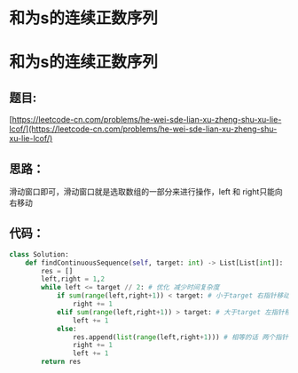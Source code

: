 # 和为s的连续正数序列



# 和为s的连续正数序列

## 题目:

[https://leetcode-cn.com/problems/he-wei-sde-lian-xu-zheng-shu-xu-lie-lcof/](https://leetcode-cn.com/problems/he-wei-sde-lian-xu-zheng-shu-xu-lie-lcof/)

## 思路：

滑动窗口即可，滑动窗口就是选取数组的一部分来进行操作，left 和 right只能向右移动

## 代码：

```python
class Solution:
    def findContinuousSequence(self, target: int) -> List[List[int]]:
        res = []
        left,right = 1,2
        while left <= target // 2: # 优化 减少时间复杂度
            if sum(range(left,right+1)) < target: # 小于target 右指针移动
                right += 1
            elif sum(range(left,right+1)) > target: # 大于target 左指针移动
                left += 1
            else:
                res.append(list(range(left,right+1))) # 相等的话 两个指针都移动
                right += 1
                left += 1
        return res
```
